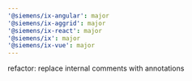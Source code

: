 ```yaml
---
'@siemens/ix-angular': major
'@siemens/ix-aggrid': major
'@siemens/ix-react': major
'@siemens/ix': major
'@siemens/ix-vue': major
---
```


refactor: replace internal comments with annotations
